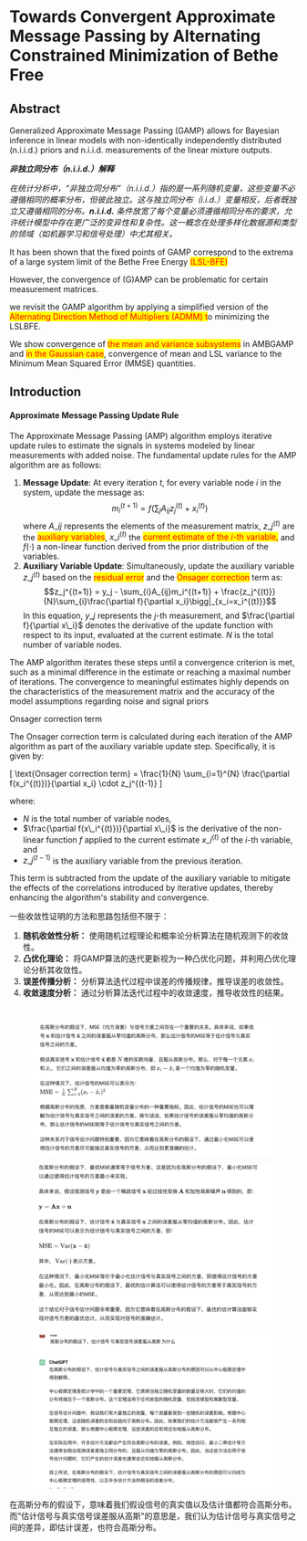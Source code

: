 # Towards Convergent Approximate Message Passing by Alternating Constrained Minimization of Bethe Free

## Abstract

Generalized Approximate Message Passing (GAMP) allows for Bayesian inference in linear models with non-identically independently distributed (n.i.i.d.) priors and n.i.i.d. measurements of the linear mixture outputs.

_**非独立同分布（n.i.i.d.）解释**_

_在统计分析中，“非独立同分布”（n.i.i.d.）指的是一系列随机变量，这些变量不必遵循相同的概率分布，但彼此独立。这与独立同分布（i.i.d.）变量相反，后者既独立又遵循相同的分布。**n.i.i.d.** 条件放宽了每个变量必须遵循相同分布的要求，允许统计模型中存在更广泛的变异性和复杂性。这一概念在处理多样化数据源和类型的领域（如机器学习和信号处理）中尤其相关。_

It has been shown that the fixed points of GAMP correspond to the extrema of a large system limit of the Bethe Free Energy <mark style="color:red;">(LSL-BFE)</mark>

However, the convergence of (G)AMP can be problematic for certain measurement matrices.

we revisit the GAMP algorithm by applying a simplified version of the <mark style="color:red;">Alternating Direction Method of Multipliers (ADMM) t</mark>o minimizing the LSLBFE.

We show convergence of <mark style="color:red;">the mean and variance subsystems</mark> in AMBGAMP and <mark style="color:red;">in the Gaussian case</mark>, convergence of mean and LSL variance to the Minimum Mean Squared Error (MMSE) quantities.

## Introduction



#### Approximate Message Passing Update Rule

The Approximate Message Passing (AMP) algorithm employs iterative update rules to estimate the signals in systems modeled by linear measurements with added noise. The fundamental update rules for the AMP algorithm are as follows:

1. **Message Update**: At every iteration $t$, for every variable node $i$ in the system, update the message as: $$m_i^{(t+1)} = f\left(\sum_{j}A_{ij}z_j^{(t)} + x_i^{(t)}\right)$$ where $A\_{ij}$ represents the elements of the measurement matrix, $z\_j^{(t)}$ are the <mark style="color:red;">auxiliary variables</mark>, $x\_i^{(t)}$ the <mark style="color:red;">current estimate of the $i$-th variable,</mark> and $f(\cdot)$ a non-linear function derived from the prior distribution of the variables.
2. **Auxiliary Variable Update**: Simultaneously, update the auxiliary variable $z\_j^{(t)}$ based on the <mark style="color:red;">residual error</mark> and the <mark style="color:red;">Onsager correction</mark> term as: $$z_j^{(t+1)} = y_j - \sum_{i}A_{ij}m_i^{(t+1)} + \frac{z_j^{(t)}}{N}\sum_{i}\frac{\partial f}{\partial x_i}\bigg|_{x_i=x_i^{(t)}}$$ In this equation, $y\_j$ represents the $j$-th measurement, and $\frac{\partial f}{\partial x\_i}$ denotes the derivative of the update function with respect to its input, evaluated at the current estimate. $N$ is the total number of variable nodes.

The AMP algorithm iterates these steps until a convergence criterion is met, such as a minimal difference in the estimate or reaching a maximal number of iterations. The convergence to meaningful estimates highly depends on the characteristics of the measurement matrix and the accuracy of the model assumptions regarding noise and signal priors

&#x20;Onsager correction term

The Onsager correction term is calculated during each iteration of the AMP algorithm as part of the auxiliary variable update step. Specifically, it is given by:

\[ \text{Onsager correction term} = \frac{1}{N} \sum\_{i=1}^{N} \frac{\partial f(x\_i^{(t)})}{\partial x\_i} \cdot z\_j^{(t-1)} ]

where:

* $N$ is the total number of variable nodes,
* $\frac{\partial f(x\_i^{(t)})}{\partial x\_i}$ is the derivative of the non-linear function $f$ applied to the current estimate $x\_i^{(t)}$ of the $i$-th variable, and
* $z\_j^{(t-1)}$ is the auxiliary variable from the previous iteration.

This term is subtracted from the update of the auxiliary variable to mitigate the effects of the correlations introduced by iterative updates, thereby enhancing the algorithm's stability and convergence.

一些收敛性证明的方法和思路包括但不限于：

1. **随机收敛性分析：** 使用随机过程理论和概率论分析算法在随机观测下的收敛性。
2. **凸优化理论：** 将GAMP算法的迭代更新视为一种凸优化问题，并利用凸优化理论分析其收敛性。
3. **误差传播分析：** 分析算法迭代过程中误差的传播规律，推导误差的收敛性。
4. **收敛速度分析：** 通过分析算法迭代过程中的收敛速度，推导收敛性的结果。





<figure><img src=".gitbook/assets/Screenshot 2024-03-22 at 7.57.56 pm (1).png" alt=""><figcaption></figcaption></figure>

<figure><img src=".gitbook/assets/WeChat4a48fb5cef697bf1562a52a3fb1599a0.jpg" alt=""><figcaption></figcaption></figure>

<figure><img src=".gitbook/assets/WeChat7bb46ebd161405f9f342b4da68766c73.jpg" alt=""><figcaption></figcaption></figure>

<figure><img src=".gitbook/assets/WeChat1b12e0da10225a92cb78424502c058be.jpg" alt=""><figcaption></figcaption></figure>

在高斯分布的假设下，意味着我们假设信号的真实值以及估计值都符合高斯分布。而"估计信号与真实信号误差服从高斯"的意思是，我们认为估计信号与真实信号之间的差异，即估计误差，也符合高斯分布。
